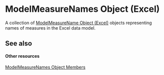 
# ModelMeasureNames Object (Excel)

A collection of  [ModelMeasureName Object (Excel)](91151066-7217-d589-63c7-a21431671397.md) objects representing names of measures in the Excel data model.


## See also


#### Other resources


 [ModelMeasureNames Object Members](afe6837c-ee65-0c99-b77e-8c1219272bda.md)
